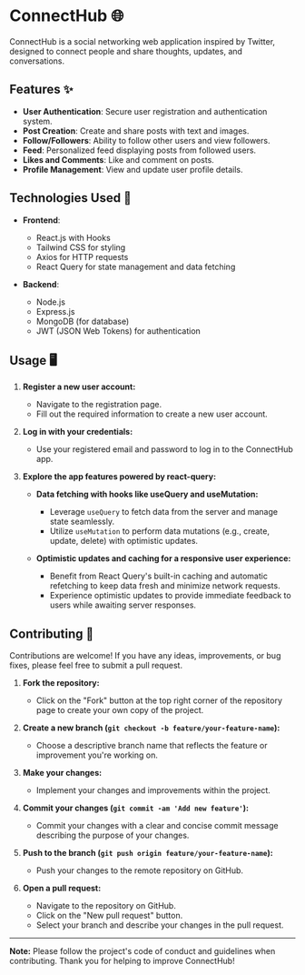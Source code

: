 # ConnectHub 🌐

ConnectHub is a social networking web application inspired by Twitter, designed to connect people and share thoughts, updates, and conversations.

<!-- ![ConnectHub Screenshot](/path/to/screenshot.png) -->

## Features ✨

- **User Authentication**: Secure user registration and authentication system.
- **Post Creation**: Create and share posts with text and images.
- **Follow/Followers**: Ability to follow other users and view followers.
- **Feed**: Personalized feed displaying posts from followed users.
- **Likes and Comments**: Like and comment on posts.
- **Profile Management**: View and update user profile details.

## Technologies Used 🚀

- **Frontend**:
  - React.js with Hooks
  - Tailwind CSS for styling
  - Axios for HTTP requests
  - React Query for state management and data fetching

- **Backend**:
  - Node.js
  - Express.js
  - MongoDB (for database)
  - JWT (JSON Web Tokens) for authentication
  
## Usage 🖥️

1. **Register a new user account:**
   - Navigate to the registration page.
   - Fill out the required information to create a new user account.

2. **Log in with your credentials:**
   - Use your registered email and password to log in to the ConnectHub app.

3. **Explore the app features powered by react-query:**
   - **Data fetching with hooks like useQuery and useMutation:** 
     - Leverage `useQuery` to fetch data from the server and manage state seamlessly.
     - Utilize `useMutation` to perform data mutations (e.g., create, update, delete) with optimistic updates.
   
   - **Optimistic updates and caching for a responsive user experience:**
     - Benefit from React Query's built-in caching and automatic refetching to keep data fresh and minimize network requests.
     - Experience optimistic updates to provide immediate feedback to users while awaiting server responses.

## Contributing 🌟

Contributions are welcome! If you have any ideas, improvements, or bug fixes, please feel free to submit a pull request.

1. **Fork the repository:**
   - Click on the "Fork" button at the top right corner of the repository page to create your own copy of the project.

2. **Create a new branch (`git checkout -b feature/your-feature-name`):**
   - Choose a descriptive branch name that reflects the feature or improvement you're working on.

3. **Make your changes:**
   - Implement your changes and improvements within the project.

4. **Commit your changes (`git commit -am 'Add new feature'`):**
   - Commit your changes with a clear and concise commit message describing the purpose of your changes.

5. **Push to the branch (`git push origin feature/your-feature-name`):**
   - Push your changes to the remote repository on GitHub.

6. **Open a pull request:**
   - Navigate to the repository on GitHub.
   - Click on the "New pull request" button.
   - Select your branch and describe your changes in the pull request.

---

**Note:** Please follow the project's code of conduct and guidelines when contributing. Thank you for helping to improve ConnectHub!

